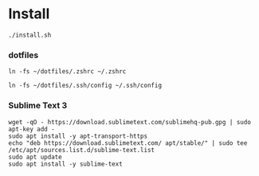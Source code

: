 # Install

```
./install.sh
```

### dotfiles

```
ln -fs ~/dotfiles/.zshrc ~/.zshrc

ln -fs ~/dotfiles/.ssh/config ~/.ssh/config
```

### Sublime Text 3

```
wget -qO - https://download.sublimetext.com/sublimehq-pub.gpg | sudo apt-key add -
sudo apt install -y apt-transport-https
echo "deb https://download.sublimetext.com/ apt/stable/" | sudo tee /etc/apt/sources.list.d/sublime-text.list
sudo apt update
sudo apt install -y sublime-text
```
